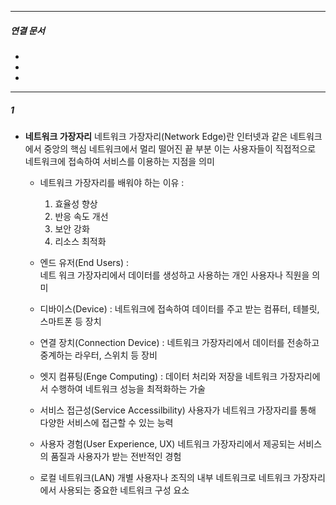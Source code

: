 

----
##### 연결 문서

- 
- 
- 
---

##### 1


- **네트워크 가장자리**
	네트워크 가장자리(Network Edge)란 인터넷과 같은 네트워크에서 중앙의 핵심 네트워크에서 멀리 떨어진 끝 부분
	이는 사용자들이 직접적으로 네트워크에 접속하여 서비스를 이용하는 지점을 의미
	- 네트워크 가장자리를 배워야 하는 이유 : 
	  1. 효율성 향상
	  2. 반응 속도 개선
	  3. 보안 강화
	  4. 리소스 최적화
	     
	- 엔드 유저(End Users) :  
	  네트 워크 가장자리에서 데이터를 생성하고 사용하는 개인 사용자나 직원을 의미
	- 디바이스(Device) : 
	  네트워크에 접속하여 데이터를 주고 받는 컴퓨터, 테블릿, 스마트폰 등 장치
	- 연결 장치(Connection Device) : 
	  네트워크 가장자리에서 데이터를 전송하고 중계하는 라우터, 스위치 등 장비
	- 엣지 컴퓨팅(Enge Computing) : 
	  데이터 처리와 저장을 네트워크 가장자리에서 수행하여 네트워크 성능을
	  최적화하는 가술
	- 서비스 접근성(Service Accessilbility)
	  사용자가 네트워크 가장자리를 통해 다양한 서비스에 접근할 수 있는 능력
	- 사용자 경험(User Experience, UX)
	  네트워크 가장자리에서 제공되는 서비스의 품질과 사용자가 받는 전반적인 경험
	- 로컬 네트워크(LAN)
	  개별 사용자나 조직의 내부 네트워크로 네트워크 가장자리에서 사용되는 
	  중요한 네트워크 구성 요소